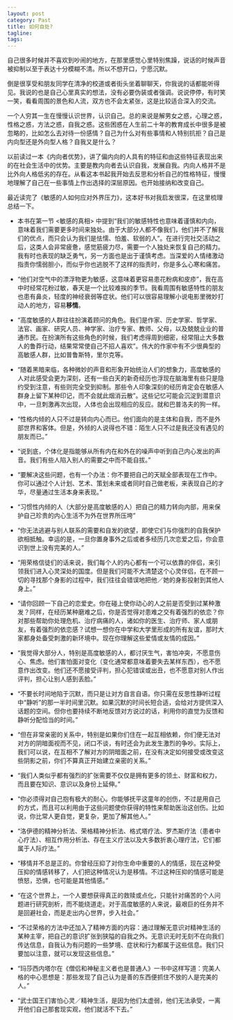 ```yaml
---
layout: post
category: Past
title: 如何自处?
tagline:
tags: 
---
```


自己很多时候并不喜欢到吵闹的地方，在那里感觉心里特别焦躁，说话的时候声音被抑制以至于表达十分模糊不清。所以不想开口，宁愿沉默。

倒是很享受和朋友同学在清净的校道或者街头坐着聊聊天，你我说的话都能听得见。我说的也是自己心里真实的想法，没有必要伪装或者强调。说说停停，有时笑一笑，看看周围的景色和人流，双方也不会太紧张，这是比较适合深入的交流。

一个人穷其一生在慢慢认识世界，认识自己。总的来说是解男女之惑，心理之惑，性格之惑，方法之惑，自我之惑。这些困惑在人生前二十年的教育成长中很多是被忽略的，比如怎么去对待一份感情？自己为什么对有些事情和人特别抗拒？自己是内向型还是外向型人格？自我又是什么？

以前读过一本《内向者优势》，讲了偏内向的人具有的特征和由这些特征表现出来的在社会生活中的优势。主要是教内向者去认识自我，发展自我。内向人格并不是比外向人格低劣的存在。从看这本书起我开始去反思和分析自己的性格特征，慢慢地理解了自己在一些事情上作出选择的深层原因。也开始接纳和改变自己。

最近读完了《敏感的人如何应对外界压力》，这本好书对我启发很深，在这里梳理总结一下。

+ 本书在第一节 <敏感的真相> 中提到“我们的敏感特性也意味着谨慎和内向，意味着我们需要更多时间来独处。由于大部分人都不像我们，他们并不了解我们的优点，而只会认为我们是怯懦、怕羞、软弱的人”。在进行完社交活动之后，这类人会非常疲惫，感觉筋疲力尽，需要一个人独处来恢复自己的精力。我有时也表现的缺乏勇气，另一方面也是出于谨慎考虑。当深爱的人情绪激动指责你懦弱胆小，而似乎你也逃脱不了这样的指责时，你是多么心寒和痛苦。

+ “他们对空气中的漂浮物更为敏感，这意味着更容易患花粉病和皮疹”，我在高中时经常花粉过敏，春天是一个比较难挨的季节。我看周围有敏感特性的朋友也患有鼻炎，轻度的神经衰弱等症状。他们可以很容易理解小说电影里微妙打动人的地方，容易**移情**。

+ “高度敏感的人群往往扮演着顾问的角色。我们是作家、历史学家、哲学家、法官、画家、研究人员、神学家、治疗专家、教师、父母，以及兢兢业业的普通市民。在扮演所有这些角色的时候，我们考虑得周到细密，经常阻止大多数人的鲁莽行动，结果常常使自己不招人喜欢”。伟大的作家中有不少很典型的高敏感人群，比如普鲁斯特，里尔克等。

+ “随着黑暗来临，各种微妙的声音和形象开始统治人们的想象力，高度敏感的人对此感受会更为深刻，还有一些白天的新奇经历也浮现在脑海里有些只是隐约受到注意，有些则完全受到抑制。那些令人印象深刻的经历肯定会在敏感人群身上留下某种印记，而不会就此烟消云散”。这些记忆可能会沉淀到潜意识中，一旦刺激再次出现，人体也会出现相应的反应。就和巴普洛夫的狗一样。

+ “性格内倾的人只不过是转向内心而已。他们面向的是主体和自我，而不是外部世界和客体。但是，外倾的人说得也不错：陌生人只不过是我还没有遇见的朋友而已。”

+ “说到底，个体化是指能够从所有内在和外在的噪声中听到自己内心发出的声音。我们有些人陷入别人的需要之中而不能自拔。”

+ “要解决这些问题，也有一个办法：你不要把自己的天赋全部表现在工作中。你可以通过个人计划、艺术、策划未来或者同时自己做老板，来表现自己的才华，尽量通过生活本身来表现。”

+ “习惯性内倾的人（大部分是高度敏感的人）把自己的精力转向内部，用来保护自己珍贵的内心生活不为外在世界所压垮”

+ “你无法逃避与别人联系的需要和自发的欲望，即使它们与你强烈的自我保护欲相抵触。幸运的是，一旦你置身事外之后或者多经历几次恋爱之后，你会意识到世上没有完美的人。”

+ “用荣格信徒们的话来说，我们每个人的内心都有一个可以依靠的伴侣，来引领我们进入心灵深处的国度。但是我们可能不大清楚这个心灵伴侣，在不顾一切的寻找那个身影的过程中，我们往往会错误地把他／她的身影投射到其他人身上。”

+ “请你回顾一下自己的恋爱史。你在碰上使你动心的人之前是否受到过某种激发？同样，在经历某种磨难之后，你是否觉得对患难之交有着强烈的依恋？你对那些帮助你处理危机、治疗病痛的人，诸如你的医生、治疗师、家人或朋友，有着强烈的依恋感？试想一想你在中学和大学里形成的所有友谊，那时大家都身处备受刺激的新环境中。现在你理解这些爱情或友情的成因。”

+ “我觉得大部分人，特别是高度敏感的人，都讨厌生气，害怕冲突，不愿意伤心、焦虑。他们害怕面对变化（变化通常都意味着要失去某样东西），也不愿意作出改变。他们还不愿接受评判，担心犯错误或出丑，也不愿意对别人作出评判，担心让别人感到丢脸。”

+ “不要长时间地陷于沉默，而只是让对方自言自语。你只需在反思性静听过程中“静听”的那一半时间里沉默。如果沉默的时间长短合适，会给对方提供深入话题的空间。但你也要持续不断地反馈对方说过的话，利用你的直觉为反馈和静听分配恰当的时间。”

+ “但在非常亲密的关系中，特别是如果你们住在一起互相依赖，你们便无法对对方的阴暗面视而不见，闭口不谈，有时还会为此发生激烈的争吵。实际上，我们可以说，在互相不了解对方的阴暗面之前，在没有决定如何接受或改变这些阴影之前，你们不算真正开始建立亲密的关系。”

+ “我们人类似乎都有强烈的扩张需要不仅仅是拥有更多的领土、财富和权力，而且要在知识、意识以及身份上延伸。”

+ “你必须得对自己抱有极大的耐心。你能够抚平这童年的创伤，不过是用自己的方式，而且可以利用由于这些问题使你获得的特性来帮助医治这创伤。比如说，你比常人更自觉，更复杂，更加了解其他人。”

+ “洛伊德的精神分析法、荣格精神分析法、格式塔疗法、罗杰斯疗法（患者中心疗法）、相互作用分析法、存在主义疗法以及大多数折衷心理疗法，它们都属于人际疗法。”

+ “移情并不总是正的。你曾经压抑了对你生命中重要的人的情感，现在这种受压抑的情感转移了，人们把这种情况认为是移情。不过这种压抑的情感可能是愤怒，恐惧，也可能是其他情感。”

+ “在这个世界上，一个人要想获得真正的救赎或点化，只能针对痛苦的个人问题进行研究剖析，而不能绕道走。对于高度敏感的人来说，最艰巨的任务并不是回避社会，而是走出内心世界，步入社会。”

+ “不过荣格的方法中还加入了精神方面的内容：通过理解无意识对精神生活的某种主宰，把自己的意识扩张到狭隘的自我之外。无意识无时无刻不在向我们传达信息，自我认为有问题的一些梦境、症状和行为都属于这些信息。我们只要加以注意，就可以发现这些信息。”

+ “玛莎西内塔尔在《僧侣和神秘主义者也是普通人》一书中这样写道：完美人格的中心思想是：那些发现了自己认为是善的东西便抓住不放的人是完美的人。”

+ “武士国王们害怕心灵／精神生活，是因为他们太虚弱，他们无法承受，一离开他们自己那套现实观，他们就活不下去。”
